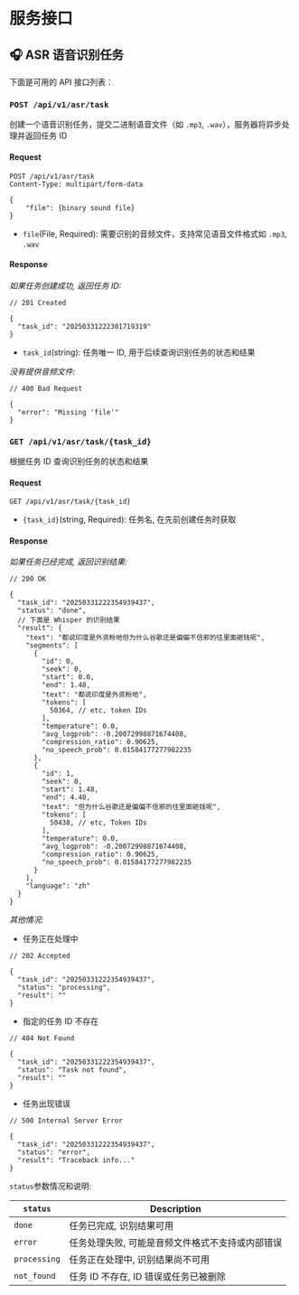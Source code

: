 # 服务接口

## 🎧 ASR 语音识别任务

下面是可用的 API 接口列表：

### `POST /api/v1/asr/task`

创建一个语音识别任务，提交二进制语音文件（如 `.mp3`, `.wav`），服务器将异步处理并返回任务 ID

#### Request

```http
POST /api/v1/asr/task
Content-Type: multipart/form-data

{
    "file": {binary sound file}
}
```

- `file`(File, Required): 需要识别的音频文件，支持常见语音文件格式如 `.mp3`, `.wav`

#### Response

*如果任务创建成功, 返回任务 ID:*

```json5
// 201 Created

{
  "task_id": "20250331222301719319"
}
```

- `task_id`(string): 任务唯一 ID, 用于后续查询识别任务的状态和结果

*没有提供音频文件:*


```json5
// 400 Bad Request

{
  "error": "Missing 'file'"
}

```

### `GET /api/v1/asr/task/{task_id}`

根据任务 ID 查询识别任务的状态和结果

#### Request

```http
GET /api/v1/asr/task/{task_id}
```

- `{task_id}`(string, Required): 任务名, 在先前创建任务时获取

#### Response

*如果任务已经完成, 返回识别结果:*

```json5
// 200 OK

{
  "task_id": "20250331222354939437",
  "status": "done",
  // 下面是 Whisper 的识别结果
  "result": {
    "text": "都说印度是外资粉地但为什么谷歌还是偏偏不信邪的往里面砸钱呢",
    "segments": [
      {
        "id": 0,
        "seek": 0,
        "start": 0.0,
        "end": 1.48,
        "text": "都说印度是外资粉地",
        "tokens": [
          50364, // etc, token IDs
        ],
        "temperature": 0.0,
        "avg_logprob": -0.20072998871674408,
        "compression_ratio": 0.90625,
        "no_speech_prob": 0.01584177277982235
      },
      {
        "id": 1,
        "seek": 0,
        "start": 1.48,
        "end": 4.48,
        "text": "但为什么谷歌还是偏偏不信邪的往里面砸钱呢",
        "tokens": [
          50438, // etc, Token IDs
        ],
        "temperature": 0.0,
        "avg_logprob": -0.20072998871674408,
        "compression_ratio": 0.90625,
        "no_speech_prob": 0.01584177277982235
      }
    ],
    "language": "zh"
  }
}
```

*其他情况:*

- 任务正在处理中

```json5
// 202 Accepted

{
  "task_id": "20250331222354939437",
  "status": "processing",
  "result": ""
}
```

- 指定的任务 ID 不存在

```json5
// 404 Not Found

{
  "task_id": "20250331222354939437",
  "status": "Task not found",
  "result": ""
}
```

- 任务出现错误

```json5
// 500 Internal Server Error

{
  "task_id": "20250331222354939437",
  "status": "error",
  "result": "Traceback info..."
}
```


`status`参数情况和说明:

| `status` | Description |
|-|-|
| `done` | 任务已完成, 识别结果可用 |
| `error` | 任务处理失败, 可能是音频文件格式不支持或内部错误 |
| `processing` | 任务正在处理中, 识别结果尚不可用 |
| `not_found` | 任务 ID 不存在, ID 错误或任务已被删除 |